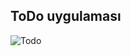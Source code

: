 ## ToDo uygulaması

![Todo](https://github.com/user-attachments/assets/096a94f9-c2a2-4ace-8c4e-577378429a5d)
